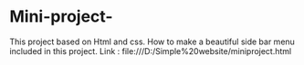 # Mini-project-
This project based on Html and css. 
How to make a beautiful side bar menu included in this project.
Link : file:///D:/Simple%20website/miniproject.html
